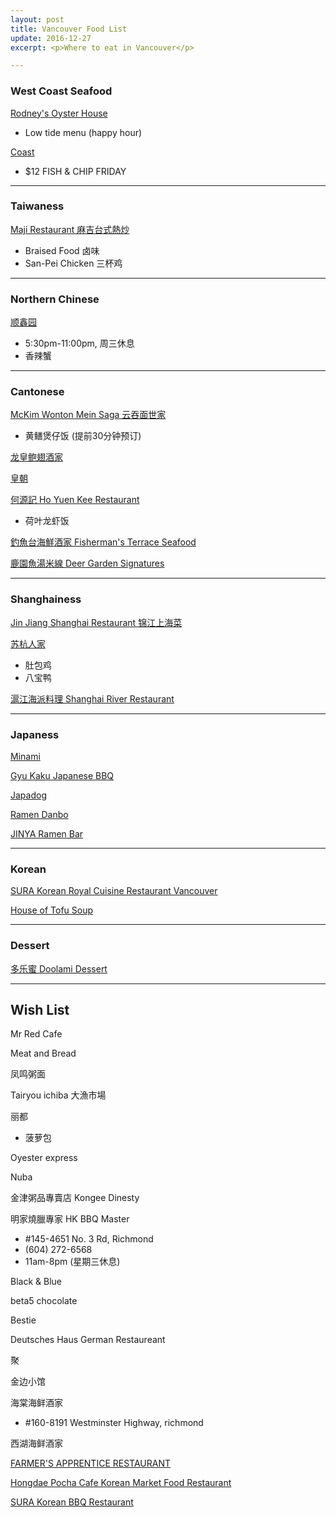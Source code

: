 ```yaml
---
layout: post
title: Vancouver Food List
update: 2016-12-27
excerpt: <p>Where to eat in Vancouver</p>

---
```


### West Coast Seafood
[Rodney's Oyster House](http://rohvan.com/)

- Low tide menu (happy hour)

[Coast](http://www.glowbalgroup.com/coast/)

- $12 FISH & CHIP FRIDAY

---

### Taiwaness
[Maji Restaurant 麻吉台式熱炒](http://www.majirestaurant.ca/)

- Braised Food 卤味 
- San-Pei Chicken 三杯鸡

---

### Northern Chinese
[顺鑫园](https://www.yelp.ca/biz/shun-xin-restaurant-richmond)

- 5:30pm-11:00pm, 周三休息
- 香辣蟹

---

### Cantonese
[McKim Wonton Mein Saga 云吞面世家](https://www.yelp.ca/biz/mckims-wonton-mein-saga-vancouver)

- 黄鳝煲仔饭 (提前30分钟预订)

[龙皇鲍翅酒家](http://neptune-restaurant.ca)

[皇朝](http://dynasty-restaurant.ca)

[何源記 Ho Yuen Kee Restaurant](https://www.yelp.ca/biz/ho-yuen-kee-vancouver)

- 荷叶龙虾饭

[釣魚台海鮮酒家 Fisherman's Terrace Seafood](https://www.yelp.ca/biz/fishermans-terrace-seafood-restaurant-richmond)

[鹿園魚湯米線 Deer Garden Signatures](http://deergarden.ca/)

---

### Shanghainess
[Jin Jiang Shanghai Restaurant 锦江上海菜](https://www.yelp.ca/biz/jin-jiang-shanghai-restaurant-burnaby)

[苏杭人家](http://www.suhang.ca/)

- 肚包鸡
- 八宝鸭

[滬江海派料理 Shanghai River Restaurant](https://www.yelp.ca/biz/shanghai-river-richmond)

---

### Japaness
[Minami](http://minamirestaurant.com)

[Gyu Kaku Japanese BBQ](http://www.gyu-kaku.com)

[Japadog](http://www.japadog.com/)

[Ramen Danbo](http://ramendanbo.com/)

[JINYA Ramen Bar](http://jinya-ramenbar.com/)

---

### Korean
[SURA Korean Royal Cuisine Restaurant Vancouver](http://www.surakoreancuisine.com/#robson)

[House of Tofu Soup](https://www.yelp.ca/biz/house-of-tofu-soup-burnaby)

---

### Dessert

[多乐蜜 Doolami Dessert](https://www.yelp.ca/biz/doolami-dessert-vancouver)

---

## Wish List

Mr Red Cafe

Meat and Bread

凤鸣粥面

Tairyou ichiba 大漁市場

丽都
 
- 菠萝包

Oyester express 

Nuba

金津粥品專賣店 Kongee Dinesty

明家燒臘專家 HK BBQ Master

- #145-4651 No. 3 Rd, Richmond 
- (604) 272-6568 
- 11am-8pm (星期三休息)

Black & Blue

beta5 chocolate

Bestie

Deutsches Haus German Restaureant

聚

金边小馆

海棠海鲜酒家

- #160-8191 Westminster Highway, richmond

西湖海鲜酒家

[FARMER'S APPRENTICE RESTAURANT](http://www.farmersapprentice.ca)

[Hongdae Pocha Cafe Korean Market Food Restaurant](http://www.hongdaepochacafe.com/)

[SURA Korean BBQ Restaurant](http://www.sura-koreanbbq.com/#richmond)